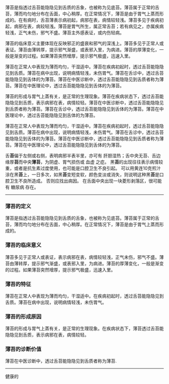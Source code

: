 薄苔是指透过舌苔能隐隐见到舌质的舌象，也被称为见底苔。薄苔属于正常的舌苔，薄而均匀地分布在舌面，中心稍厚。在正常情况下，薄苔是由于胃气上蒸而形成的。在有病时，舌苔薄表示病初起，病邪在表，病情较轻浅。薄苔多见于疾病初起，病邪在表，病较轻浅。薄苔是胃气所生，属正常舌苔；若有病见之，亦属疾病轻浅，正气未伤，邪气不盛。薄苔主外感表证，或内伤轻病。

薄苔的临床意义主要体现在反映邪正的盛衰和邪气的深浅上。薄苔多见于正常人或表证。薄苔由薄转厚，提示邪气渐盛，或表邪入里，为病进。薄苔的厚薄变化，一般是渐变的过程。如果薄苔突然增厚，提示邪气极盛，迅速入里。

薄苔在正常人中表现为薄而均匀，干湿适中。薄苔在疾病初起时，透过舌苔能隐隐见到舌质。薄苔在病中出现，说明病情轻浅，未伤胃气。薄苔在舌诊中，透过舌苔能隐隐见到舌体的为薄苔。薄苔在中医诊断中，透过舌苔能隐隐见到舌质者称为薄苔。薄苔在中医理论中，透过舌苔能隐隐见到舌体的为薄苔。

薄苔的形成与胃气上蒸有关，是正常的生理现象。薄苔在疾病状态下，透过舌苔能隐隐见到舌质，表示病邪在表，病情较轻。薄苔在中医诊断中，透过舌苔能隐隐见到舌质者称为薄苔。薄苔在舌诊中，透过舌苔能隐隐见到舌体的为薄苔。薄苔在中医理论中，透过舌苔能隐隐见到舌体的为薄苔。

薄苔在正常人中表现为薄而均匀，干湿适中。薄苔在疾病初起时，透过舌苔能隐隐见到舌质。薄苔在病中出现，说明病情轻浅，未伤胃气。薄苔在舌诊中，透过舌苔能隐隐见到舌体的为薄苔。薄苔在中医诊断中，透过舌苔能隐隐见到舌质者称为薄苔。薄苔在中医理论中，透过舌苔能隐隐见到舌体的为薄苔。



舌**苔**偏于左侧或右侧，表明病邪半表半里，亦可有 肝胆湿热；舌中央无苔、舌边缘厚**苔**而中央**薄苔**，为阴虚、胃气损伤或 血虚 之症。 黑**苔**的出现往往表示病情较重，或者是抗生素过度使用，也可能是口腔卫生不良引起。 可以用黄连10克煎汁涂在黑**苔**上，一日多次，如黑**苔**变短变软，颜色变淡或消失，则说明这种黑**苔**是口腔卫生不良所造成。 否则应找出病因。 在舌面中央出现一块菱形剥落区，很可能有 糖尿病 存在。



---

### 薄苔的定义
薄苔是指透过舌苔能隐隐见到舌质的舌象，也被称为见底苔。薄苔属于正常的舌苔，薄而均匀地分布在舌面，中心稍厚。在正常情况下，薄苔是由于胃气上蒸而形成的。

### 薄苔的临床意义
薄苔多见于正常人或表证，表示病邪在表，病情较轻浅，正气未伤，邪气不盛。薄苔由薄转厚，提示邪气渐盛，或表邪入里，为病进。薄苔的厚薄变化，一般是渐变的过程。如果薄苔突然增厚，提示邪气极盛，迅速入里。

### 薄苔的特征
薄苔在正常人中表现为薄而均匀，干湿适中。在疾病初起时，透过舌苔能隐隐见到舌质。薄苔在病中出现，说明病情轻浅，未伤胃气。

### 薄苔的形成原因
薄苔的形成与胃气上蒸有关，是正常的生理现象。在疾病状态下，薄苔透过舌苔能隐隐见到舌质，表示病邪在表，病情较轻。

### 薄苔的诊断价值
薄苔在中医诊断中，透过舌苔能隐隐见到舌质者称为薄苔.

---

健康的
